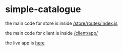 # simple-catalogue
the main code for store is inside <a href="https://github.com/danilaplee/simple-catalogue/blob/master/store/routes/index.js">/store/routes/index.js</a>

the main code for client is inside <a href="https://github.com/danilaplee/simple-catalogue/blob/master/client/app">/client/app/</a>

the live app is <a href="http://104.236.91.69:2058/">here</a>

